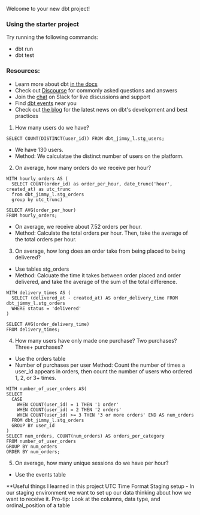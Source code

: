 Welcome to your new dbt project!

### Using the starter project

Try running the following commands:
- dbt run
- dbt test


### Resources:
- Learn more about dbt [in the docs](https://docs.getdbt.com/docs/introduction)
- Check out [Discourse](https://discourse.getdbt.com/) for commonly asked questions and answers
- Join the [chat](https://community.getdbt.com/) on Slack for live discussions and support
- Find [dbt events](https://events.getdbt.com) near you
- Check out [the blog](https://blog.getdbt.com/) for the latest news on dbt's development and best practices

1. How many users do we have?
```
SELECT COUNT(DISTINCT(user_id)) FROM dbt_jimmy_l.stg_users;
```
- We have 130 users.
- Method: We calculatae the distinct number of users on the platform.

2. On average, how many orders do we receive per hour?
```
WITH hourly_orders AS (
  SELECT COUNT(order_id) as order_per_hour, date_trunc('hour', created_at) as utc_trunc
  from dbt_jimmy_l.stg_orders
  group by utc_trunc)

SELECT AVG(order_per_hour)
FROM hourly_orders;
```
- On average, we receive about 7.52 orders per hour.
- Method: Calculate the total orders per hour. Then, take the average of the total orders per hour.

3. On average, how long does an order take from being placed to being delivered?
- Use tables stg_orders
- Method: Calcuate the time it takes between order placed and order delivered, and take the average of the sum of the total difference.
```
WITH delivery_times AS (
  SELECT (delivered_at - created_at) AS order_delivery_time FROM dbt_jimmy_l.stg_orders
  WHERE status = 'delivered'
)

SELECT AVG(order_delivery_time)
FROM delivery_times;
```

4. How many users have only made one purchase? Two purchases? Three+ purchases?
- Use the orders table
- Number of purchases per user
Method: Count the number of times a user_id appears in orders, then count the number of users who ordered 1, 2, or 3+ times.
```
WITH number_of_user_orders AS( 
SELECT 
  CASE 
    WHEN COUNT(user_id) = 1 THEN '1 order'
    WHEN COUNT(user_id) = 2 THEN '2 orders'
    WHEN COUNT(user_id) >= 3 THEN '3 or more orders' END AS num_orders
  FROM dbt_jimmy_l.stg_orders
  GROUP BY user_id
)
SELECT num_orders, COUNT(num_orders) AS orders_per_category
FROM number_of_user_orders
GROUP BY num_orders
ORDER BY num_orders;
```

5. On average, how many unique sessions do we have per hour?
- Use the events table

**Useful things I learned in this project
UTC Time Format
Staging setup - In our staging environment we want to set up our data thinking about how we want to receive it.
Pro-tip: Look at the columns, data type, and ordinal_position of a table
